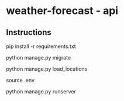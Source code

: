 # weather-forecast - api

## Instructions

pip install -r requirements.txt

python manage.py migrate

python manage.py load_locations

source .env

python manage.py runserver
